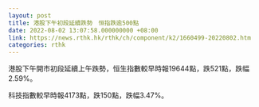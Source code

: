 ```yaml
---
layout: post
title: 港股下午初段延續跌勢　恒指跌逾500點
date: 2022-08-02 13:07:58.000000000 +08:00
link: https://news.rthk.hk/rthk/ch/component/k2/1660499-20220802.htm
categories: rthk
---
```


港股下午開市初段延續上午跌勢，恒生指數較早時報19644點，跌521點，跌幅2.59%。

科技指數較早時報4173點，跌150點，跌幅3.47%。
